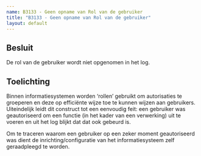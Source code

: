 ```yaml
---
name: B3133 - Geen opname van Rol van de gebruiker
title: "B3133 - Geen opname van Rol van de gebruiker"
layout: default
---
```

## Besluit
De rol van de gebruiker wordt niet opgenomen in het log.

## Toelichting
Binnen informatiesystemen worden ‘rollen’ gebruikt om autorisaties te groeperen en deze op efficiënte wijze toe te kunnen wijzen aan gebruikers. Uiteindelijk leidt dit construct tot een eenvoudig feit: een gebruiker was geautoriseerd om een functie (in het kader van een verwerking) uit te voeren en uit het log blijkt dat dat ook gebeurd is.

Om te traceren waarom een gebruiker op een zeker moment geautoriseerd was dient de inrichting/configuratie van het informatiesysteem zelf geraadpleegd te worden.
